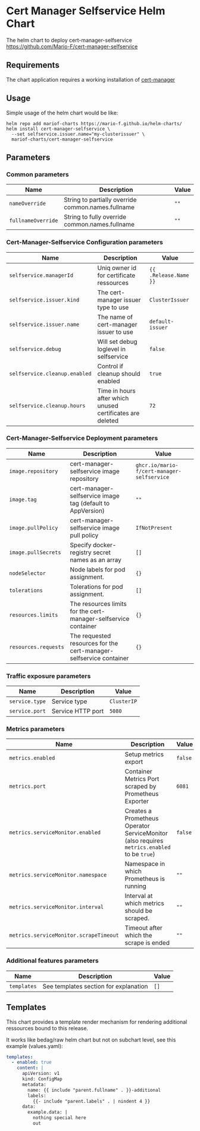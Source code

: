 # Cert Manager Selfservice Helm Chart

The helm chart to deploy cert-manager-selfservice <https://github.com/Mario-F/cert-manager-selfservice>

## Requirements

The chart application requires a working installation of [cert-manager](https://cert-manager.io/)

## Usage

Simple usage of the helm chart would be like:

```shell
helm repo add mariof-charts https://mario-f.github.io/helm-charts/
helm install cert-manager-selfservice \
  --set selfservice.issuer.name="my-clusterissuer" \
  mariof-charts/cert-manager-selfservice
```

## Parameters

### Common parameters

| Name               | Description                                        | Value |
| ------------------ | -------------------------------------------------- | ----- |
| `nameOverride`     | String to partially override common.names.fullname | `""`  |
| `fullnameOverride` | String to fully override common.names.fullname     | `""`  |


### Cert-Manager-Selfservice Configuration parameters

| Name                          | Description                                               | Value                 |
| ----------------------------- | --------------------------------------------------------- | --------------------- |
| `selfservice.managerId`       | Uniq owner id for certificate ressources                  | `{{ .Release.Name }}` |
| `selfservice.issuer.kind`     | The cert-manager issuer type to use                       | `ClusterIssuer`       |
| `selfservice.issuer.name`     | The name of cert-manager issuer to use                    | `default-issuer`      |
| `selfservice.debug`           | Will set debug loglevel in selfservice                    | `false`               |
| `selfservice.cleanup.enabled` | Control if cleanup should enabled                         | `true`                |
| `selfservice.cleanup.hours`   | Time in hours after which unused certificates are deleted | `72`                  |


### Cert-Manager-Selfservice Deployment parameters

| Name                 | Description                                                        | Value                                      |
| -------------------- | ------------------------------------------------------------------ | ------------------------------------------ |
| `image.repository`   | cert-manager-selfservice image repository                          | `ghcr.io/mario-f/cert-manager-selfservice` |
| `image.tag`          | cert-manager-selfservice image tag (default to AppVersion)         | `""`                                       |
| `image.pullPolicy`   | cert-manager-selfservice image pull policy                         | `IfNotPresent`                             |
| `image.pullSecrets`  | Specify docker-registry secret names as an array                   | `[]`                                       |
| `nodeSelector`       | Node labels for pod assignment.                                    | `{}`                                       |
| `tolerations`        | Tolerations for pod assignment.                                    | `[]`                                       |
| `resources.limits`   | The resources limits for the cert-manager-selfservice container    | `{}`                                       |
| `resources.requests` | The requested resources for the cert-manager-selfservice container | `{}`                                       |


### Traffic exposure parameters

| Name           | Description       | Value       |
| -------------- | ----------------- | ----------- |
| `service.type` | Service type      | `ClusterIP` |
| `service.port` | Service HTTP port | `5080`      |


### Metrics parameters

| Name                                   | Description                                                                                 | Value   |
| -------------------------------------- | ------------------------------------------------------------------------------------------- | ------- |
| `metrics.enabled`                      | Setup metrics export                                                                        | `false` |
| `metrics.port`                         | Container Metrics Port scraped by Prometheus Exporter                                       | `6081`  |
| `metrics.serviceMonitor.enabled`       | Creates a Prometheus Operator ServiceMonitor (also requires `metrics.enabled` to be `true`) | `false` |
| `metrics.serviceMonitor.namespace`     | Namespace in which Prometheus is running                                                    | `""`    |
| `metrics.serviceMonitor.interval`      | Interval at which metrics should be scraped.                                                | `""`    |
| `metrics.serviceMonitor.scrapeTimeout` | Timeout after which the scrape is ended                                                     | `""`    |


### Additional features parameters

| Name        | Description                           | Value |
| ----------- | ------------------------------------- | ----- |
| `templates` | See templates section for explanation | `[]`  |


## Templates

This chart provides a template render mechanism for rendering additional ressources bound to this release.

It works like bedag/raw helm chart but not on subchart level, see this example (values.yaml):

```yaml
templates:
  - enabled: true
    content: |
      apiVersion: v1
      kind: ConfigMap
      metadata:
        name: {{ include "parent.fullname" . }}-additional
        labels:
          {{- include "parent.labels" . | nindent 4 }}
      data:
        example.data: |
          nothing special here
          out
```
